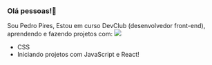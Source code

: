### Olá pessoas!👋

Sou Pedro Pires,
Estou em curso DevClub (desenvolvedor front-end), aprendendo e fazendo projetos com:
<img src="https://img.shields.io/badge/HTML5-E34F26?style=for-the-badge&logo=html5&logoColor=white">
- CSS
- Iniciando projetos com JavaScript e React!
